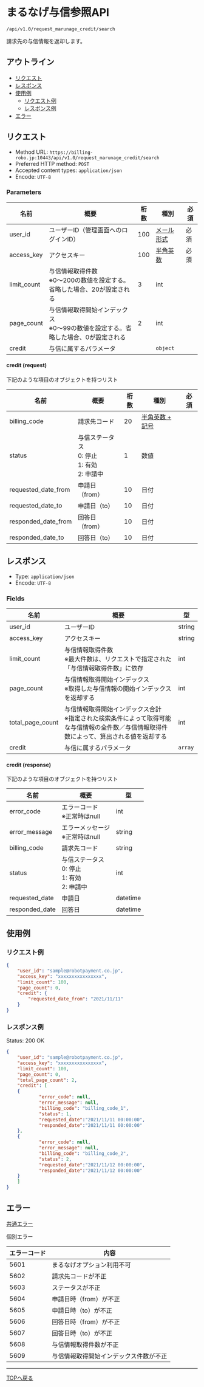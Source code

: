 # まるなげ与信参照API

`/api/v1.0/request_marunage_credit/search`

請求先の与信情報を返却します。

## アウトライン

- [リクエスト](#リクエスト)
- [レスポンス](#レスポンス)
- [使用例](#使用例)
  - [リクエスト例](#リクエスト例)
  - [レスポンス例](#レスポンス例)
- [エラー](#エラー)

## リクエスト
- Method URL: `https://billing-robo.jp:10443/api/v1.0/request_marunage_credit/search`
- Preferred HTTP method: `POST`
- Accepted content types: `application/json`
- Encode: `UTF-8`

### Parameters

| 名前                  | 概要                                                                             | 桁数 | 種別                             | 必須 |
| --------------------- | ------------------------------------------------------------------------------- | ---- | -------------------------------- | --- |
| user_id               | ユーザーID（管理画面へのログインID）                                               | 100  | [メール形式](../../index.md#種別) | 必須 |
| access_key            | アクセスキー                                                                     | 100  | [半角英数](../../index.md#種別)   | 必須 |
| limit_count           | 与信情報取得件数<br> ※0〜200の数値を設定する。省略した場合、20が設定される           |   3  | int                              |      |
| page_count            | 与信情報取得開始インデックス<br> ※0～99の数値を設定する。省略した場合、0が設定される  |   2  | int                              |      |
| credit                | 与信に属するパラメータ                                                            |      | `object`                         |      |

#### credit (request)

下記のような項目のオブジェクトを持つリスト

| 名前                | 概要                                                | 桁数  | 種別                                  | 必須 |
| ------------------- | --------------------------------------------------- | ---- | ------------------------------------- | ---- |
| billing_code        | 請求先コード                                         | 20   | [半角英数 + 記号](../../index.md#種別) |      |
| status              | 与信ステータス<br> 0: 停止<br> 1: 有効<br> 2: 申請中   | 1    | 数値                                  |      |
| requested_date_from | 申請日（from）                                       | 10   | 日付                                  |      |
| requested_date_to   | 申請日（to）                                         | 10   | 日付                                  |      |
| responded_date_from | 回答日（from）                                       | 10   | 日付                                  |      |
| responded_date_to   | 回答日（to）                                         | 10   | 日付                                  |      |



## レスポンス

- Type: `application/json`
- Encode: `UTF-8`

### Fields

| 名前              | 概要                                                                                                                               | 型       |
| ----------------- | --------------------------------------------------------------------------------------------------------------------------------- | -------- |
| user_id           | ユーザーID                                                                                                                         | string   |
| access_key        | アクセスキー                                                                                                                       | string   |
| limit_count       | 与信情報取得件数<br> ※最大件数は、リクエストで指定された「与信情報取得件数」に依存                                                      | int      |
| page_count        | 与信情報取得開始インデックス<br> ※取得した与信情報の開始インデックスを返却する                                                          | int      |
| total_page_count  | 与信情報取得開始インデックス合計<br> ※指定された検索条件によって取得可能な与信情報の全件数／与信情報取得件数によって、算出される値を返却する | int      |
| credit            | 与信に属するパラメータ                                                                                                              | `array`  |

#### credit (response)

下記のような項目のオブジェクトを持つリスト

| 名前           | 概要                                                | 型      |
| -------------- | -------------------------------------------------- | ------- |
| error_code     | エラーコード<br> ※正常時はnull                      | int     |
| error_message  | エラーメッセージ<br> ※正常時はnull                  | string  |
| billing_code   | 請求先コード                                        | string  |
| status         | 与信ステータス<br> 0: 停止<br> 1: 有効<br> 2: 申請中 | int      |
| requested_date | 申請日                                             | datetime |
| responded_date | 回答日                                             | datetime |


## 使用例

### リクエスト例

```json
{
    "user_id": "sample@robotpayment.co.jp",
    "access_key": "xxxxxxxxxxxxxxxx",
    "limit_count": 100,
    "page_count": 0,
    "credit": {
    	"requested_date_from": "2021/11/11"
    }
}
```

### レスポンス例

Status: 200 OK

```json
{
    "user_id": "sample@robotpayment.co.jp",
    "access_key": "xxxxxxxxxxxxxxxx",
    "limit_count": 100,
    "page_count": 0,
    "total_page_count": 2,
    "credit": [
	{
            "error_code": null,
            "error_message": null,
            "billing_code": "billing_code_1",
            "status": 1,
            "requested_date":"2021/11/11 00:00:00",
            "responded_date":"2021/11/11 00:00:00"
	},
	{
            "error_code": null,
            "error_message": null,
            "billing_code": "billing_code_2",
            "status": 2,
            "requested_date":"2021/11/12 00:00:00",
            "responded_date":"2021/11/12 00:00:00"
	}
    ]
}
```

## エラー

[共通エラー](../../index.md#共通エラー)

個別エラー

| エラーコード | 内容                                 |
| ------------ | ----------------------------------- |
| 5601         | まるなげオプション利用不可            |
| 5602         | 請求先コードが不正                   |
| 5603         | ステータスが不正                     |
| 5604         | 申請日時（from）が不正               |
| 5605         | 申請日時（to）が不正                 |
| 5606         | 回答日時（from）が不正               |
| 5607         | 回答日時（to）が不正                 |
| 5608         | 与信情報取得件数が不正                |
| 5609         | 与信情報取得開始インデックス件数が不正 |

----

[TOPへ戻る](../../index.md)